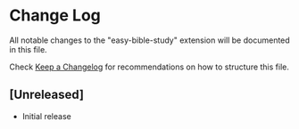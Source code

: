 # Change Log

All notable changes to the "easy-bible-study" extension will be documented in this file.

Check [Keep a Changelog](http://keepachangelog.com/) for recommendations on how to structure this file.

## [Unreleased]

- Initial release